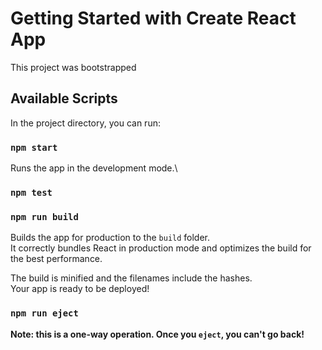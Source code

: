 # Getting Started with Create React App

This project was bootstrapped 

## Available Scripts

In the project directory, you can run:

### `npm start`

Runs the app in the development mode.\


### `npm test`


### `npm run build`

Builds the app for production to the `build` folder.\
It correctly bundles React in production mode and optimizes the build for the best performance.

The build is minified and the filenames include the hashes.\
Your app is ready to be deployed!


### `npm run eject`

**Note: this is a one-way operation. Once you `eject`, you can't go back!**
